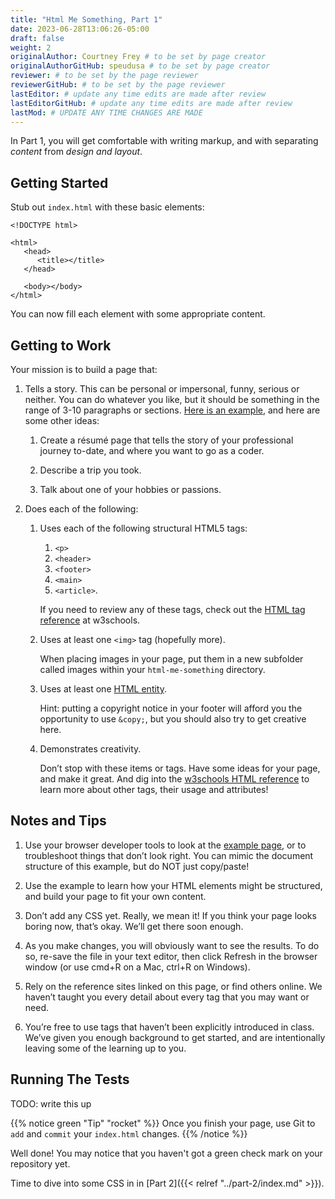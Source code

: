 ```yaml
---
title: "Html Me Something, Part 1"
date: 2023-06-28T13:06:26-05:00
draft: false
weight: 2
originalAuthor: Courtney Frey # to be set by page creator
originalAuthorGitHub: speudusa # to be set by page creator
reviewer: # to be set by the page reviewer
reviewerGitHub: # to be set by the page reviewer
lastEditor: # update any time edits are made after review
lastEditorGitHub: # update any time edits are made after review
lastMod: # UPDATE ANY TIME CHANGES ARE MADE
---
```


In Part 1, you will get comfortable with writing markup, and with separating _content_ from _design and layout_.

## Getting Started

Stub out `index.html` with these basic elements:

```html{linenos=table,hl_lines=[],linenostart=1}
<!DOCTYPE html>

<html>
   <head>
      <title></title>
   </head>

   <body></body>
</html>
```

You can now fill each element with some appropriate content.

## Getting to Work
Your mission is to build a page that:

1. Tells a story. This can be personal or impersonal, funny, serious or neither. You can do whatever you like, but it should be something in the range of 3-10 paragraphs or sections. [Here is an example](https://education.launchcode.org/html-me-something/submissions/chrisbay/index-nocss.html), and here are some other ideas:

   1. Create a résumé page that tells the story of your professional journey to-date, and where you want to go as a coder.

   1. Describe a trip you took.

   1. Talk about one of your hobbies or passions.
1. Does each of the following:

   1. Uses each of the following structural HTML5 tags: 
      1. `<p>`
      1. `<header>`
      1. `<footer>`
      1. `<main>`
      1. `<article>`. 
      
      If you need to review any of these tags, check out the [HTML tag reference](https://www.w3schools.com/tags/default.asp) at w3schools.

   1. Uses at least one `<img>` tag (hopefully more). 
   
      When placing images in your page, put them in a new subfolder called images within your `html-me-something` directory.

   1. Uses at least one [HTML entity](https://www.w3schools.com/html/html_entities.asp). 
      
      Hint: putting a copyright notice in your footer will afford you the opportunity to use `&copy;`, but you should also try to get creative here.

   1. Demonstrates creativity. 
   
      Don’t stop with these items or tags. Have some ideas for your page, and make it great. And dig into the [w3schools HTML reference](https://www.w3schools.com/tags/default.asp) to learn more about other tags, their usage and attributes!

## Notes and Tips

1. Use your browser developer tools to look at the [example page](https://education.launchcode.org/html-me-something/submissions/chrisbay/index-nocss.html), or to troubleshoot things that don’t look right. You can mimic the document structure of this example, but do NOT just copy/paste!

1. Use the example to learn how your HTML elements might be structured, and build your page to fit your own content.

1. Don’t add any CSS yet. Really, we mean it! If you think your page looks boring now, that’s okay. We’ll get there soon enough.

1. As you make changes, you will obviously want to see the results. To do so, re-save the file in your text editor, then click Refresh in the browser window (or use cmd+R on a Mac, ctrl+R on Windows).

1. Rely on the reference sites linked on this page, or find others online. We haven’t taught you every detail about every tag that you may want or need.

1. You’re free to use tags that haven’t been explicitly introduced in class. We’ve given you enough background to get started, and are intentionally leaving some of the learning up to you.

## Running The Tests

TODO: write this up

{{% notice green "Tip" "rocket" %}} 
 Once you finish your page, use Git to `add` and `commit` your `index.html` changes.
{{% /notice %}}

Well done! You may notice that you haven't got a green check mark on your repository yet. 

Time to dive into some CSS in in [Part 2]({{< relref "../part-2/index.md" >}}).